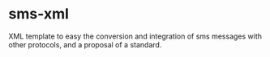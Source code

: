 sms-xml
=======

XML template to easy the conversion and integration of sms messages with other protocols, and a proposal of a standard.
